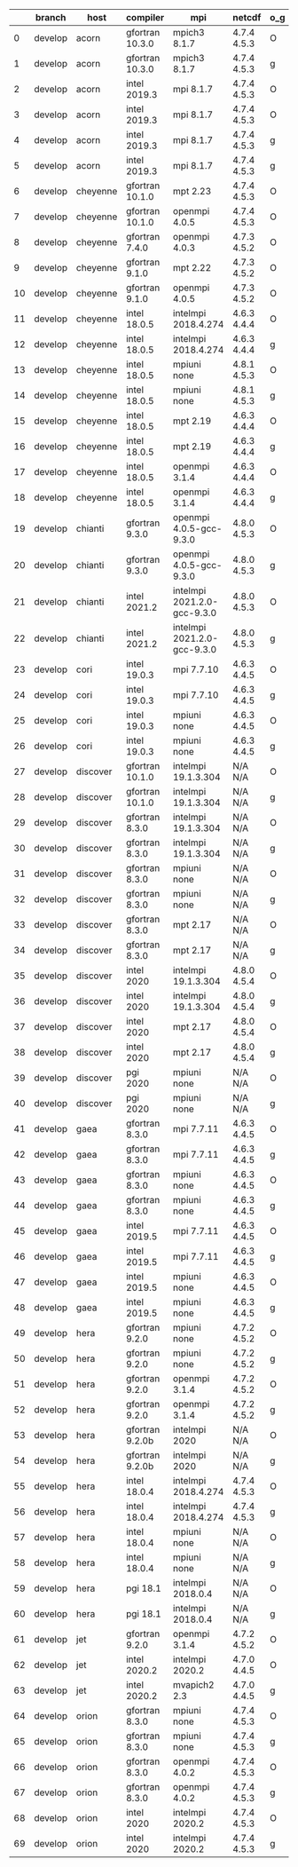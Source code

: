 |    | branch   | host     | compiler        | mpi                         | netcdf      | o_g   | os     | build   | u_pass   | u_fail   | s_pass   | s_fail   | e_pass   | e_fail   | nuopc_pass   | nuopc_fail   | artifacts_hash                                                                                                                                                        | modified                       |
|----|----------|----------|-----------------|-----------------------------|-------------|-------|--------|---------|----------|----------|----------|----------|----------|----------|--------------|--------------|-----------------------------------------------------------------------------------------------------------------------------------------------------------------------|--------------------------------|
|  0 | develop  | acorn    | gfortran 10.3.0 | mpich3 8.1.7                | 4.7.4 4.5.3 | O     | Linux  | pass    | 13685    | 0        | 49       | 0        | 80       | 0        | 50           | 0            | [artifacts](https://github.com/esmf-org/esmf-test-artifacts/tree/78f1afd5ffa13e304e99795c1cb3121fb492568a/develop/acorn/gfortran/10.3.0/O/mpich3/8.1.7)               | 1646942812.699763              |
|  1 | develop  | acorn    | gfortran 10.3.0 | mpich3 8.1.7                | 4.7.4 4.5.3 | g     | Linux  | pass    | 13685    | 0        | 49       | 0        | 80       | 0        | 50           | 0            | [artifacts](https://github.com/esmf-org/esmf-test-artifacts/tree/7129810731714dfd62e3a2050af51efedf723c37/develop/acorn/gfortran/10.3.0/g/mpich3/8.1.7)               | 1646942812.699774              |
|  2 | develop  | acorn    | intel 2019.3    | mpi 8.1.7                   | 4.7.4 4.5.3 | O     | Linux  | pass    | 13685    | 0        | 49       | 0        | 80       | 0        | 50           | 0            | [artifacts](https://github.com/esmf-org/esmf-test-artifacts/tree/37d001e59f489246e87e4adde8109d783708e90c/develop/acorn/intel/2019.3/O/mpi/8.1.7)                     | 1646942812.6997392             |
|  3 | develop  | acorn    | intel 2019.3    | mpi 8.1.7                   | 4.7.4 4.5.3 | O     | Unicos | pass    | fail     | fail     | fail     | fail     | fail     | fail     | 0            | 50           | [artifacts](https://github.com/esmf-org/esmf-test-artifacts/tree/ca766a7f919446be7e9a5e3e4dfd3a846f10e6b6/develop/acorn/intel/2019.3/O/mpi/8.1.7)                     | 2022-03-15 01:31:38 +0000      |
|  4 | develop  | acorn    | intel 2019.3    | mpi 8.1.7                   | 4.7.4 4.5.3 | g     | Linux  | pass    | 13685    | 0        | 49       | 0        | 80       | 0        | 50           | 0            | [artifacts](https://github.com/esmf-org/esmf-test-artifacts/tree/159fcf9b83c64b2ca9144b5610dbcb5419e6885e/develop/acorn/intel/2019.3/g/mpi/8.1.7)                     | 1646942812.6997693             |
|  5 | develop  | acorn    | intel 2019.3    | mpi 8.1.7                   | 4.7.4 4.5.3 | g     | Unicos | pass    | fail     | fail     | fail     | fail     | fail     | fail     | 0            | 50           | [artifacts](https://github.com/esmf-org/esmf-test-artifacts/tree/94b7efc2bb85bbc8ee37eda140b059bc5bd2f617/develop/acorn/intel/2019.3/g/mpi/8.1.7)                     | 2022-03-15 01:33:00 +0000      |
|  6 | develop  | cheyenne | gfortran 10.1.0 | mpt 2.23                    | 4.7.4 4.5.3 | O     | Linux  | pass    | 13685    | 0        | 49       | 0        | 80       | 0        | 50           | 0            | [artifacts](https://github.com/esmf-org/esmf-test-artifacts/tree/5cf6f7e6d1804566cd8f03b54db0e30be7898c55/develop/cheyenne/gfortran/10.1.0/O/mpt/2.23)                | 2022-03-15 06:36:10 -0600      |
|  7 | develop  | cheyenne | gfortran 10.1.0 | openmpi 4.0.5               | 4.7.4 4.5.3 | O     | Linux  | pass    | 13685    | 0        | 49       | 0        | 80       | 0        | 50           | 0            | [artifacts](https://github.com/esmf-org/esmf-test-artifacts/tree/013c689618c31bdf65c6727e6e3e59e618865f7b/develop/cheyenne/gfortran/10.1.0/O/openmpi/4.0.5)           | 2022-03-15 06:41:30 -0600      |
|  8 | develop  | cheyenne | gfortran 7.4.0  | openmpi 4.0.3               | 4.7.3 4.5.2 | O     | Linux  | pass    | 13685    | 0        | 49       | 0        | 80       | 0        | 50           | 0            | [artifacts](https://github.com/esmf-org/esmf-test-artifacts/tree/5cf6f7e6d1804566cd8f03b54db0e30be7898c55/develop/cheyenne/gfortran/7.4.0/O/openmpi/4.0.3)            | 2022-03-15 06:36:10 -0600      |
|  9 | develop  | cheyenne | gfortran 9.1.0  | mpt 2.22                    | 4.7.3 4.5.2 | O     | Linux  | pass    | 13685    | 0        | 49       | 0        | 80       | 0        | 50           | 0            | [artifacts](https://github.com/esmf-org/esmf-test-artifacts/tree/741f6a6224b2aa2adff48e9e42dcc7e1a033b458/develop/cheyenne/gfortran/9.1.0/O/mpt/2.22)                 | 2022-03-15 06:34:45 -0600      |
| 10 | develop  | cheyenne | gfortran 9.1.0  | openmpi 4.0.5               | 4.7.3 4.5.2 | O     | Linux  | pass    | 13685    | 0        | 49       | 0        | 80       | 0        | 50           | 0            | [artifacts](https://github.com/esmf-org/esmf-test-artifacts/tree/5fda5129096d886b4af578358ac62a9d318f125c/develop/cheyenne/gfortran/9.1.0/O/openmpi/4.0.5)            | 2022-03-15 06:38:41 -0600      |
| 11 | develop  | cheyenne | intel 18.0.5    | intelmpi 2018.4.274         | 4.6.3 4.4.4 | O     | Linux  | pass    | 13685    | 0        | 49       | 0        | 80       | 0        | 50           | 0            | [artifacts](https://github.com/esmf-org/esmf-test-artifacts/tree/066bba4859463b854e0897858e8b75283756b76f/develop/cheyenne/intel/18.0.5/O/intelmpi/2018.4.274)        | 2022-03-10 07:41:29 -0700      |
| 12 | develop  | cheyenne | intel 18.0.5    | intelmpi 2018.4.274         | 4.6.3 4.4.4 | g     | Linux  | pass    | 13685    | 0        | 49       | 0        | 80       | 0        | 50           | 0            | [artifacts](https://github.com/esmf-org/esmf-test-artifacts/tree/386ef7e7120e213f039fefc5d600d2856991ea84/develop/cheyenne/intel/18.0.5/g/intelmpi/2018.4.274)        | 2022-03-10 07:48:54 -0700      |
| 13 | develop  | cheyenne | intel 18.0.5    | mpiuni none                 | 4.8.1 4.5.3 | O     | Linux  | pass    | 12158    | 0        | 8        | 0        | 43       | 0        | 0            | 50           | [artifacts](https://github.com/esmf-org/esmf-test-artifacts/tree/821726b7933afd7eb963317f5b8694f2efd2ef60/develop/cheyenne/intel/18.0.5/O/mpiuni/none)                | 2022-03-10 07:19:20 -0700      |
| 14 | develop  | cheyenne | intel 18.0.5    | mpiuni none                 | 4.8.1 4.5.3 | g     | Linux  | pass    | 12158    | 0        | 8        | 0        | 43       | 0        | 0            | 50           | [artifacts](https://github.com/esmf-org/esmf-test-artifacts/tree/27421bde6123aaae0380e9442b199131ba200b41/develop/cheyenne/intel/18.0.5/g/mpiuni/none)                | 2022-03-10 07:29:15 -0700      |
| 15 | develop  | cheyenne | intel 18.0.5    | mpt 2.19                    | 4.6.3 4.4.4 | O     | Linux  | pass    | 13685    | 0        | 49       | 0        | 80       | 0        | 50           | 0            | [artifacts](https://github.com/esmf-org/esmf-test-artifacts/tree/cb5b881a8de76167180cb41adf1f49b1ea7e4357/develop/cheyenne/intel/18.0.5/O/mpt/2.19)                   | 2022-03-10 07:48:19 -0700      |
| 16 | develop  | cheyenne | intel 18.0.5    | mpt 2.19                    | 4.6.3 4.4.4 | g     | Linux  | pass    | 13685    | 0        | 49       | 0        | 80       | 0        | 50           | 0            | [artifacts](https://github.com/esmf-org/esmf-test-artifacts/tree/cf7d5cbff768b8a69e7e3f86d7d7da0fc4cdbc43/develop/cheyenne/intel/18.0.5/g/mpt/2.19)                   | 2022-03-10 07:55:08 -0700      |
| 17 | develop  | cheyenne | intel 18.0.5    | openmpi 3.1.4               | 4.6.3 4.4.4 | O     | Linux  | pass    | 13685    | 0        | 49       | 0        | 80       | 0        | 50           | 0            | [artifacts](https://github.com/esmf-org/esmf-test-artifacts/tree/5bf71b1ce02a1749f661451d95dedb451a7c117c/develop/cheyenne/intel/18.0.5/O/openmpi/3.1.4)              | 2022-03-10 07:43:42 -0700      |
| 18 | develop  | cheyenne | intel 18.0.5    | openmpi 3.1.4               | 4.6.3 4.4.4 | g     | Linux  | pass    | 13685    | 0        | 49       | 0        | 80       | 0        | 50           | 0            | [artifacts](https://github.com/esmf-org/esmf-test-artifacts/tree/9a271a153d2f4624a5503106f60b38a48682cc7e/develop/cheyenne/intel/18.0.5/g/openmpi/3.1.4)              | 2022-03-10 07:50:13 -0700      |
| 19 | develop  | chianti  | gfortran 9.3.0  | openmpi 4.0.5-gcc-9.3.0     | 4.8.0 4.5.3 | O     | Linux  | pass    | 13685    | 0        | 49       | 0        | 80       | 0        | 44           | 6            | [artifacts](https://github.com/esmf-org/esmf-test-artifacts/tree/9f641f8f96e172674b2d1324b13a5bb8d5c5204a/develop/chianti/gfortran/9.3.0/O/openmpi/4.0.5-gcc-9.3.0)   | 2022-03-15 01:54:33 -0400      |
| 20 | develop  | chianti  | gfortran 9.3.0  | openmpi 4.0.5-gcc-9.3.0     | 4.8.0 4.5.3 | g     | Linux  | pass    | 13685    | 0        | 49       | 0        | 80       | 0        | 44           | 6            | [artifacts](https://github.com/esmf-org/esmf-test-artifacts/tree/534d7f3a665718a8ac931402cb4064137a7f64b0/develop/chianti/gfortran/9.3.0/g/openmpi/4.0.5-gcc-9.3.0)   | 2022-03-15 02:49:25 -0400      |
| 21 | develop  | chianti  | intel 2021.2    | intelmpi 2021.2.0-gcc-9.3.0 | 4.8.0 4.5.3 | O     | Linux  | pass    | 13685    | 0        | 49       | 0        | 80       | 0        | 44           | 6            | [artifacts](https://github.com/esmf-org/esmf-test-artifacts/tree/19d9009777df6626c2ca728d525436ec2fc3c1b6/develop/chianti/intel/2021.2/O/intelmpi/2021.2.0-gcc-9.3.0) | 2022-03-15 02:23:50 -0400      |
| 22 | develop  | chianti  | intel 2021.2    | intelmpi 2021.2.0-gcc-9.3.0 | 4.8.0 4.5.3 | g     | Linux  | pass    | 13685    | 0        | 49       | 0        | 80       | 0        | 44           | 6            | [artifacts](https://github.com/esmf-org/esmf-test-artifacts/tree/78c73524883b77b20e46bc894637058810576072/develop/chianti/intel/2021.2/g/intelmpi/2021.2.0-gcc-9.3.0) | 2022-03-15 03:19:34 -0400      |
| 23 | develop  | cori     | intel 19.0.3    | mpi 7.7.10                  | 4.6.3 4.4.5 | O     | Unicos | pass    | pending  | pending  | pending  | pending  | pending  | pending  | pending      | pending      | [artifacts](https://github.com/esmf-org/esmf-test-artifacts/tree/2cd7316916c76d022011fbb5df9a788679e41267/develop/cori/intel/19.0.3/O/mpi/7.7.10)                     | 2022-03-15 03:17:14 -0700      |
| 24 | develop  | cori     | intel 19.0.3    | mpi 7.7.10                  | 4.6.3 4.4.5 | g     | Unicos | pass    | pending  | pending  | pending  | pending  | pending  | pending  | pending      | pending      | [artifacts](https://github.com/esmf-org/esmf-test-artifacts/tree/074fdba74f8ee294f463d6e0dcd4c35efe227019/develop/cori/intel/19.0.3/g/mpi/7.7.10)                     | 2022-03-15 04:19:49 -0700      |
| 25 | develop  | cori     | intel 19.0.3    | mpiuni none                 | 4.6.3 4.4.5 | O     | Unicos | pass    | 12143    | 15       | 8        | 0        | 43       | 0        | 0            | 50           | [artifacts](https://github.com/esmf-org/esmf-test-artifacts/tree/4e8ad129e719e7c5b50680c9d10f3b88ee5c098f/develop/cori/intel/19.0.3/O/mpiuni/none)                    | 2022-03-15 07:54:26 -0700      |
| 26 | develop  | cori     | intel 19.0.3    | mpiuni none                 | 4.6.3 4.4.5 | g     | Unicos | pass    | pending  | pending  | pending  | pending  | pending  | pending  | pending      | pending      | [artifacts](https://github.com/esmf-org/esmf-test-artifacts/tree/f56b0f613d6269c847e1f4267cde0edafc1d6cf6/develop/cori/intel/19.0.3/g/mpiuni/none)                    | 2022-03-15 03:35:10 -0700      |
| 27 | develop  | discover | gfortran 10.1.0 | intelmpi 19.1.3.304         | N/A N/A     | O     | Linux  | pass    | 13670    | 15       | 49       | 0        | 80       | 0        | 50           | 0            | [artifacts](https://github.com/esmf-org/esmf-test-artifacts/tree/ba6ecc10071788619a5b51d9a577d72923689fc4/develop/discover/gfortran/10.1.0/O/intelmpi/19.1.3.304)     | 2022-03-15 01:41:50 -0400      |
| 28 | develop  | discover | gfortran 10.1.0 | intelmpi 19.1.3.304         | N/A N/A     | g     | Linux  | pass    | 13670    | 15       | 49       | 0        | 80       | 0        | 50           | 0            | [artifacts](https://github.com/esmf-org/esmf-test-artifacts/tree/136389b81f816805d0d743ead467e174b0d2adca/develop/discover/gfortran/10.1.0/g/intelmpi/19.1.3.304)     | 2022-03-15 01:54:25 -0400      |
| 29 | develop  | discover | gfortran 8.3.0  | intelmpi 19.1.3.304         | N/A N/A     | O     | Linux  | pass    | 13670    | 15       | 49       | 0        | 80       | 0        | 50           | 0            | [artifacts](https://github.com/esmf-org/esmf-test-artifacts/tree/31b43b03d301de315adbdf138394373a4af8965f/develop/discover/gfortran/8.3.0/O/intelmpi/19.1.3.304)      | 2022-03-15 01:42:37 -0400      |
| 30 | develop  | discover | gfortran 8.3.0  | intelmpi 19.1.3.304         | N/A N/A     | g     | Linux  | pass    | 13670    | 15       | 49       | 0        | 80       | 0        | 50           | 0            | [artifacts](https://github.com/esmf-org/esmf-test-artifacts/tree/369797f472acefd38a5d3ba2bcbe0ff23fdfbd5a/develop/discover/gfortran/8.3.0/g/intelmpi/19.1.3.304)      | 2022-03-15 01:53:40 -0400      |
| 31 | develop  | discover | gfortran 8.3.0  | mpiuni none                 | N/A N/A     | O     | Linux  | pass    | 12158    | 0        | 8        | 0        | 43       | 0        | 0            | 50           | [artifacts](https://github.com/esmf-org/esmf-test-artifacts/tree/45095cb8dcc388149d7ab3954b0953437fda48c0/develop/discover/gfortran/8.3.0/O/mpiuni/none)              | 2022-03-15 01:30:22 -0400      |
| 32 | develop  | discover | gfortran 8.3.0  | mpiuni none                 | N/A N/A     | g     | Linux  | pass    | 12158    | 0        | 8        | 0        | 43       | 0        | 0            | 50           | [artifacts](https://github.com/esmf-org/esmf-test-artifacts/tree/3bf16f720e38d06bea4fdccdb533762c0d1f32bc/develop/discover/gfortran/8.3.0/g/mpiuni/none)              | 2022-03-15 01:45:36 -0400      |
| 33 | develop  | discover | gfortran 8.3.0  | mpt 2.17                    | N/A N/A     | O     | Linux  | pass    | 13685    | 0        | 49       | 0        | 80       | 0        | 46           | 4            | [artifacts](https://github.com/esmf-org/esmf-test-artifacts/tree/3de733184805ef408cb3e11e803672716471cce8/develop/discover/gfortran/8.3.0/O/mpt/2.17)                 | 2022-03-15 01:33:42 -0400      |
| 34 | develop  | discover | gfortran 8.3.0  | mpt 2.17                    | N/A N/A     | g     | Linux  | pass    | 13685    | 0        | 49       | 0        | 80       | 0        | 46           | 4            | [artifacts](https://github.com/esmf-org/esmf-test-artifacts/tree/9c060d538ee38d465e8ace79d1b1720010210980/develop/discover/gfortran/8.3.0/g/mpt/2.17)                 | 2022-03-15 01:43:47 -0400      |
| 35 | develop  | discover | intel 2020      | intelmpi 19.1.3.304         | 4.8.0 4.5.4 | O     | Linux  | pass    | 13685    | 0        | 49       | 0        | 80       | 0        | 50           | 0            | [artifacts](https://github.com/esmf-org/esmf-test-artifacts/tree/86ecb31d4c61b3249cdca3c59669c5bc87b173d3/develop/discover/intel/2020/O/intelmpi/19.1.3.304)          | 2022-03-15 01:59:22 -0400      |
| 36 | develop  | discover | intel 2020      | intelmpi 19.1.3.304         | 4.8.0 4.5.4 | g     | Linux  | pass    | 13685    | 0        | 49       | 0        | 80       | 0        | 50           | 0            | [artifacts](https://github.com/esmf-org/esmf-test-artifacts/tree/71cd5af7b3cdebadff4d9c6bf2bbcd1a1c1c4703/develop/discover/intel/2020/g/intelmpi/19.1.3.304)          | 2022-03-15 02:02:40 -0400      |
| 37 | develop  | discover | intel 2020      | mpt 2.17                    | 4.8.0 4.5.4 | O     | Linux  | pass    | 13685    | 0        | 49       | 0        | 80       | 0        | 50           | 0            | [artifacts](https://github.com/esmf-org/esmf-test-artifacts/tree/587eafa837df88de8b9c66b6881ce98d80bdca06/develop/discover/intel/2020/O/mpt/2.17)                     | 2022-03-15 01:50:46 -0400      |
| 38 | develop  | discover | intel 2020      | mpt 2.17                    | 4.8.0 4.5.4 | g     | Linux  | pass    | 13685    | 0        | 49       | 0        | 80       | 0        | 50           | 0            | [artifacts](https://github.com/esmf-org/esmf-test-artifacts/tree/b7395ca1866bca4e4c8378c6c2ea3070f557b507/develop/discover/intel/2020/g/mpt/2.17)                     | 2022-03-15 01:53:19 -0400      |
| 39 | develop  | discover | pgi 2020        | mpiuni none                 | N/A N/A     | O     | Linux  | pass    | 11536    | 622      | 6        | 2        | 40       | 3        | 0            | 50           | [artifacts](https://github.com/esmf-org/esmf-test-artifacts/tree/c0429fd4a605eca1c33f76c6e675f381c1c1f769/develop/discover/pgi/2020/O/mpiuni/none)                    | 2022-03-15 02:49:30 -0400      |
| 40 | develop  | discover | pgi 2020        | mpiuni none                 | N/A N/A     | g     | Linux  | pass    | 11536    | 622      | 4        | 4        | 40       | 3        | 0            | 50           | [artifacts](https://github.com/esmf-org/esmf-test-artifacts/tree/69b20b8d7917e8dfc5f28e89d35a03e94cbcbc3d/develop/discover/pgi/2020/g/mpiuni/none)                    | 2022-03-15 03:06:08 -0400      |
| 41 | develop  | gaea     | gfortran 8.3.0  | mpi 7.7.11                  | 4.6.3 4.4.5 | O     | Unicos | pass    | 13684    | 1        | 49       | 0        | 80       | 0        | 47           | 3            | [artifacts](https://github.com/esmf-org/esmf-test-artifacts/tree/b45bc56741fa2077f7a24408294cb6d609d62eee/develop/gaea/gfortran/8.3.0/O/mpi/7.7.11)                   | Tue Mar 15 01:51:37 2022 -0400 |
| 42 | develop  | gaea     | gfortran 8.3.0  | mpi 7.7.11                  | 4.6.3 4.4.5 | g     | Unicos | pass    | 13684    | 1        | 49       | 0        | 80       | 0        | 47           | 3            | [artifacts](https://github.com/esmf-org/esmf-test-artifacts/tree/ce0383a086831c0aa5fe1b149f9fc6f87e6ea7c9/develop/gaea/gfortran/8.3.0/g/mpi/7.7.11)                   | Tue Mar 15 02:28:44 2022 -0400 |
| 43 | develop  | gaea     | gfortran 8.3.0  | mpiuni none                 | 4.6.3 4.4.5 | O     | Unicos | pass    | 12158    | 0        | 8        | 0        | 43       | 0        | 0            | 50           | [artifacts](https://github.com/esmf-org/esmf-test-artifacts/tree/6c0b6aec45da44d0801ee9e6ebba949d12735c11/develop/gaea/gfortran/8.3.0/O/mpiuni/none)                  | Tue Mar 15 01:32:49 2022 -0400 |
| 44 | develop  | gaea     | gfortran 8.3.0  | mpiuni none                 | 4.6.3 4.4.5 | g     | Unicos | pass    | 12158    | 0        | 8        | 0        | 43       | 0        | 0            | 50           | [artifacts](https://github.com/esmf-org/esmf-test-artifacts/tree/e960412ed01becd83da4f4fdf9d80b69b470f1c2/develop/gaea/gfortran/8.3.0/g/mpiuni/none)                  | Tue Mar 15 02:13:34 2022 -0400 |
| 45 | develop  | gaea     | intel 2019.5    | mpi 7.7.11                  | 4.6.3 4.4.5 | O     | Unicos | pass    | 13670    | 15       | 49       | 0        | 80       | 0        | 47           | 3            | [artifacts](https://github.com/esmf-org/esmf-test-artifacts/tree/5c956a74a5b94ccea82c1474c6ef5064e140f261/develop/gaea/intel/2019.5/O/mpi/7.7.11)                     | Tue Mar 15 01:34:15 2022 -0400 |
| 46 | develop  | gaea     | intel 2019.5    | mpi 7.7.11                  | 4.6.3 4.4.5 | g     | Unicos | pass    | 13670    | 15       | 49       | 0        | 80       | 0        | 47           | 3            | [artifacts](https://github.com/esmf-org/esmf-test-artifacts/tree/851b78a8832a52ddbf3159abdf416a92544df5d8/develop/gaea/intel/2019.5/g/mpi/7.7.11)                     | Tue Mar 15 01:55:51 2022 -0400 |
| 47 | develop  | gaea     | intel 2019.5    | mpiuni none                 | 4.6.3 4.4.5 | O     | Unicos | pass    | 12143    | 15       | 8        | 0        | 43       | 0        | 0            | 50           | [artifacts](https://github.com/esmf-org/esmf-test-artifacts/tree/c3a74b3cf66d2fe2ba81e34c2783a4ebaee6f83b/develop/gaea/intel/2019.5/O/mpiuni/none)                    | Tue Mar 15 01:22:54 2022 -0400 |
| 48 | develop  | gaea     | intel 2019.5    | mpiuni none                 | 4.6.3 4.4.5 | g     | Unicos | pass    | 12143    | 15       | 8        | 0        | 43       | 0        | 0            | 50           | [artifacts](https://github.com/esmf-org/esmf-test-artifacts/tree/b45bc56741fa2077f7a24408294cb6d609d62eee/develop/gaea/intel/2019.5/g/mpiuni/none)                    | Tue Mar 15 01:51:37 2022 -0400 |
| 49 | develop  | hera     | gfortran 9.2.0  | mpiuni none                 | 4.7.2 4.5.2 | O     | Linux  | pass    | 12158    | 0        | 8        | 0        | 43       | 0        | 0            | 50           | [artifacts](https://github.com/esmf-org/esmf-test-artifacts/tree/8204e19226752296f0d282afc2f265ae62a44895/develop/hera/gfortran/9.2.0/O/mpiuni/none)                  | Tue Mar 15 10:24:16 2022 +0000 |
| 50 | develop  | hera     | gfortran 9.2.0  | mpiuni none                 | 4.7.2 4.5.2 | g     | Linux  | pass    | 12158    | 0        | 8        | 0        | 43       | 0        | 0            | 50           | [artifacts](https://github.com/esmf-org/esmf-test-artifacts/tree/6e7d76ff00d60ce3228f794e227adee3c1490f1b/develop/hera/gfortran/9.2.0/g/mpiuni/none)                  | Tue Mar 15 10:30:28 2022 +0000 |
| 51 | develop  | hera     | gfortran 9.2.0  | openmpi 3.1.4               | 4.7.2 4.5.2 | O     | Linux  | pass    | 13685    | 0        | 49       | 0        | 80       | 0        | 50           | 0            | [artifacts](https://github.com/esmf-org/esmf-test-artifacts/tree/e25f6bcd8cc6edb1b6907c5a0517f9980e6ccafd/develop/hera/gfortran/9.2.0/O/openmpi/3.1.4)                | Tue Mar 15 12:06:05 2022 +0000 |
| 52 | develop  | hera     | gfortran 9.2.0  | openmpi 3.1.4               | 4.7.2 4.5.2 | g     | Linux  | pass    | 13685    | 0        | 49       | 0        | 80       | 0        | 50           | 0            | [artifacts](https://github.com/esmf-org/esmf-test-artifacts/tree/2261d19a4d7de4fa4d5ec81e4bf0d847ebc38202/develop/hera/gfortran/9.2.0/g/openmpi/3.1.4)                | Tue Mar 15 12:07:09 2022 +0000 |
| 53 | develop  | hera     | gfortran 9.2.0b | intelmpi 2020               | N/A N/A     | O     | Linux  | pass    | 0        | 8807     | 0        | 49       | 0        | 80       | 0            | 50           | [artifacts](https://github.com/esmf-org/esmf-test-artifacts/tree/b1613e9805e3979d771e07ddaa2c972010200a46/develop/hera/gfortran/9.2.0b/O/intelmpi/2020)               | Tue Mar 15 10:27:58 2022 +0000 |
| 54 | develop  | hera     | gfortran 9.2.0b | intelmpi 2020               | N/A N/A     | g     | Linux  | pass    | 0        | 8807     | 0        | 49       | 0        | 80       | 0            | 50           | [artifacts](https://github.com/esmf-org/esmf-test-artifacts/tree/cb42475c258bde9c006f644b80455d3ce9e32d84/develop/hera/gfortran/9.2.0b/g/intelmpi/2020)               | Tue Mar 15 10:28:55 2022 +0000 |
| 55 | develop  | hera     | intel 18.0.4    | intelmpi 2018.4.274         | 4.7.4 4.5.3 | O     | Linux  | pass    | 13685    | 0        | 49       | 0        | 80       | 0        | 50           | 0            | [artifacts](https://github.com/esmf-org/esmf-test-artifacts/tree/9038556b2d4d16f93913583e8b65fe663e8f4b6f/develop/hera/intel/18.0.4/O/intelmpi/2018.4.274)            | Tue Mar 15 11:06:01 2022 +0000 |
| 56 | develop  | hera     | intel 18.0.4    | intelmpi 2018.4.274         | 4.7.4 4.5.3 | g     | Linux  | pass    | 13685    | 0        | 49       | 0        | 80       | 0        | 50           | 0            | [artifacts](https://github.com/esmf-org/esmf-test-artifacts/tree/9038556b2d4d16f93913583e8b65fe663e8f4b6f/develop/hera/intel/18.0.4/g/intelmpi/2018.4.274)            | Tue Mar 15 11:06:01 2022 +0000 |
| 57 | develop  | hera     | intel 18.0.4    | mpiuni none                 | N/A N/A     | O     | Linux  | fail    | fail     | fail     | fail     | fail     | fail     | fail     | 0            | 50           | [artifacts](https://github.com/esmf-org/esmf-test-artifacts/tree/d880bb761e0de59928bc70485f44b8ba18026aa7/develop/hera/intel/18.0.4/O/mpiuni/none)                    | Tue Mar 15 10:06:21 2022 +0000 |
| 58 | develop  | hera     | intel 18.0.4    | mpiuni none                 | N/A N/A     | g     | Linux  | fail    | fail     | fail     | fail     | fail     | fail     | fail     | 0            | 50           | [artifacts](https://github.com/esmf-org/esmf-test-artifacts/tree/b3ec24bd05ce7acf6c73bc1ec88baf885e275c82/develop/hera/intel/18.0.4/g/mpiuni/none)                    | Tue Mar 15 10:06:19 2022 +0000 |
| 59 | develop  | hera     | pgi 18.1        | intelmpi 2018.0.4           | N/A N/A     | O     | Linux  | fail    | fail     | fail     | fail     | fail     | fail     | fail     | 0            | 50           | [artifacts](https://github.com/esmf-org/esmf-test-artifacts/tree/334e08fb41af41392d5e9ae688f74d8b9e5b9a61/develop/hera/pgi/18.1/O/intelmpi/2018.0.4)                  | Tue Mar 15 12:09:06 2022 +0000 |
| 60 | develop  | hera     | pgi 18.1        | intelmpi 2018.0.4           | N/A N/A     | g     | Linux  | fail    | fail     | fail     | fail     | fail     | fail     | fail     | 0            | 50           | [artifacts](https://github.com/esmf-org/esmf-test-artifacts/tree/f614f2c3840af1a5d71434f7d8c933e1fcff36b8/develop/hera/pgi/18.1/g/intelmpi/2018.0.4)                  | Tue Mar 15 12:13:03 2022 +0000 |
| 61 | develop  | jet      | gfortran 9.2.0  | openmpi 3.1.4               | 4.7.2 4.5.2 | O     | Linux  | pass    | pending  | pending  | pending  | pending  | pending  | pending  | pending      | pending      | [artifacts](https://github.com/esmf-org/esmf-test-artifacts/tree/7cc06e83b3b83e5fdfbce1a938dd9b24437bfbf7/develop/jet/gfortran/9.2.0/O/openmpi/3.1.4)                 | Tue Mar 15 04:00:54 2022 +0000 |
| 62 | develop  | jet      | intel 2020.2    | intelmpi 2020.2             | 4.7.0 4.4.5 | O     | Linux  | pass    | pending  | pending  | pending  | pending  | pending  | pending  | pending      | pending      | [artifacts](https://github.com/esmf-org/esmf-test-artifacts/tree/d47875f452f51ce1f4d3e6051dde36fe8912ab5e/develop/jet/intel/2020.2/O/intelmpi/2020.2)                 | Tue Mar 15 04:05:35 2022 +0000 |
| 63 | develop  | jet      | intel 2020.2    | mvapich2 2.3                | 4.7.0 4.4.5 | g     | Linux  | pass    | pending  | pending  | pending  | pending  | pending  | pending  | pending      | pending      | [artifacts](https://github.com/esmf-org/esmf-test-artifacts/tree/d92b44b83c0e32cf958c5c84c29ba7c20506ebd1/develop/jet/intel/2020.2/g/mvapich2/2.3)                    | 1646942828.5089695             |
| 64 | develop  | orion    | gfortran 8.3.0  | mpiuni none                 | 4.7.4 4.5.3 | O     | Linux  | pass    | 12158    | 0        | 8        | 0        | 43       | 0        | 0            | 50           | [artifacts](https://github.com/esmf-org/esmf-test-artifacts/tree/9a8ef2e08f57a9f770dfba1d8c7e9b66bc690703/develop/orion/gfortran/8.3.0/O/mpiuni/none)                 | Tue Mar 15 02:59:14 2022 -0500 |
| 65 | develop  | orion    | gfortran 8.3.0  | mpiuni none                 | 4.7.4 4.5.3 | g     | Linux  | pass    | 12158    | 0        | 8        | 0        | 43       | 0        | 0            | 50           | [artifacts](https://github.com/esmf-org/esmf-test-artifacts/tree/db9cce84f6bf269e8e71dc08959ef6036213addf/develop/orion/gfortran/8.3.0/g/mpiuni/none)                 | Tue Mar 15 03:08:54 2022 -0500 |
| 66 | develop  | orion    | gfortran 8.3.0  | openmpi 4.0.2               | 4.7.4 4.5.3 | O     | Linux  | pass    | 13685    | 0        | 49       | 0        | 80       | 0        | 50           | 0            | [artifacts](https://github.com/esmf-org/esmf-test-artifacts/tree/b6d3140302dd3fc3322e5d0dc7f52803016b4821/develop/orion/gfortran/8.3.0/O/openmpi/4.0.2)               | Tue Mar 15 03:07:20 2022 -0500 |
| 67 | develop  | orion    | gfortran 8.3.0  | openmpi 4.0.2               | 4.7.4 4.5.3 | g     | Linux  | pass    | 13685    | 0        | 49       | 0        | 80       | 0        | 50           | 0            | [artifacts](https://github.com/esmf-org/esmf-test-artifacts/tree/4e2deadf6a17325230a4cd0543b5745ef998f5e9/develop/orion/gfortran/8.3.0/g/openmpi/4.0.2)               | Tue Mar 15 03:13:25 2022 -0500 |
| 68 | develop  | orion    | intel 2020      | intelmpi 2020.2             | 4.7.4 4.5.3 | O     | Linux  | pass    | fail     | fail     | fail     | fail     | fail     | fail     | 0            | 0            | [artifacts](https://github.com/esmf-org/esmf-test-artifacts/tree/147457a7ed0837605ae9932485ad1ce2e5e6dfda/develop/orion/intel/2020/O/intelmpi/2020.2)                 | Tue Mar 15 06:42:14 2022 -0500 |
| 69 | develop  | orion    | intel 2020      | intelmpi 2020.2             | 4.7.4 4.5.3 | g     | Linux  | pass    | fail     | fail     | fail     | fail     | fail     | fail     | 0            | 0            | [artifacts](https://github.com/esmf-org/esmf-test-artifacts/tree/de888658ffc5c722aae80f4e8884621f7ca2ce05/develop/orion/intel/2020/g/intelmpi/2020.2)                 | Tue Mar 15 06:37:14 2022 -0500 |